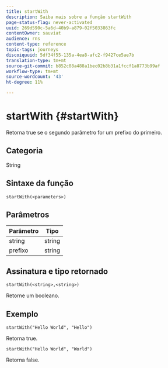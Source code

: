 ```yaml
---
title: startWith
description: Saiba mais sobre a função startWith
page-status-flag: never-activated
uuid: 269d590c-5a6d-40b9-a879-02f5033863fc
contentOwner: sauviat
audience: rns
content-type: reference
topic-tags: journeys
discoiquuid: 5df34f55-135a-4ea8-afc2-f9427ce5ae7b
translation-type: tm+mt
source-git-commit: b852c08a488a1bec02b8b31a1fccf1a8773b99af
workflow-type: tm+mt
source-wordcount: '43'
ht-degree: 11%

---
```



# startWith {#startWith}

Retorna true se o segundo parâmetro for um prefixo do primeiro.

## Categoria

String

## Sintaxe da função

`startWith(<parameters>)`

## Parâmetros

| Parâmetro | Tipo |
|-------------|--------|
| string | string |
| prefixo | string |

## Assinatura e tipo retornado

`startWith(<string>,<string>)`

Retorne um booleano.

## Exemplo

`startWith("Hello World", "Hello")`

Retorna true.

`startWith("Hello World", "World")`

Retorna false.
